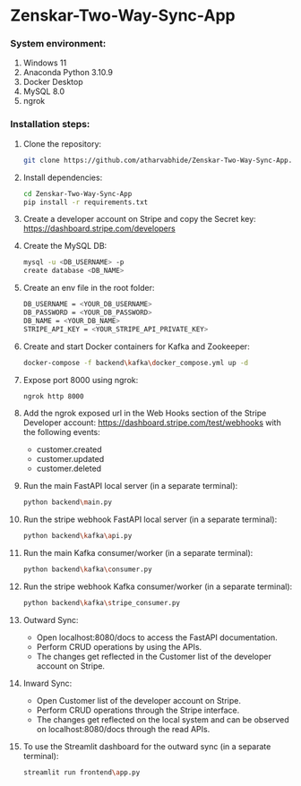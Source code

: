 # Zenskar-Two-Way-Sync-App

### System environment:
1) Windows 11
2) Anaconda Python 3.10.9
3) Docker Desktop
4) MySQL 8.0
5) ngrok

### Installation steps:
1) Clone the repository:
   
   ```bash
   git clone https://github.com/atharvabhide/Zenskar-Two-Way-Sync-App.git
   ```
   
2) Install dependencies:
    
   ```bash
   cd Zenskar-Two-Way-Sync-App
   pip install -r requirements.txt
   ```
   
3) Create a developer account on Stripe and copy the Secret key: <a href='https://dashboard.stripe.com/developers'>https://dashboard.stripe.com/developers</a>

4) Create the MySQL DB:
   ```bash
   mysql -u <DB_USERNAME> -p
   create database <DB_NAME>
   ```

5) Create an env file in the root folder:
   
   ```bash
   DB_USERNAME = <YOUR_DB_USERNAME>
   DB_PASSWORD = <YOUR_DB_PASSWORD>
   DB_NAME = <YOUR_DB_NAME>
   STRIPE_API_KEY = <YOUR_STRIPE_API_PRIVATE_KEY>
   ```

6) Create and start Docker containers for Kafka and Zookeeper:
   ```bash
   docker-compose -f backend\kafka\docker_compose.yml up -d
   ```

7) Expose port 8000 using ngrok:
   ```bash
   ngrok http 8000
   ```
   
8) Add the ngrok exposed url in the Web Hooks section of the Stripe Developer account: <a href='https://dashboard.stripe.com/test/webhooks'>https://dashboard.stripe.com/test/webhooks</a> with the following events:
   <ul>
   <li>customer.created</li>
   <li>customer.updated</li>
   <li>customer.deleted</li>
   </ul> 
  
9) Run the main FastAPI local server (in a separate terminal):
   ```bash
   python backend\main.py
   ```

10) Run the stripe webhook FastAPI local server (in a separate terminal):
      ```bash
      python backend\kafka\api.py
      ```

11) Run the main Kafka consumer/worker (in a separate terminal):
      ```bash
      python backend\kafka\consumer.py
      ```
 
12) Run the stripe webhook Kafka consumer/worker (in a separate terminal):
      ```bash
      python backend\kafka\stripe_consumer.py
      ```

13) Outward Sync:
    <ul>
      <li>Open localhost:8080/docs to access the FastAPI documentation.</li>
      <li>Perform CRUD operations by using the APIs.</li>
      <li>The changes get reflected in the Customer list of the developer account on Stripe.</li>
    </ul>

14) Inward Sync:
    <ul>
      <li>Open Customer list of the developer account on Stripe.</li>
      <li>Perform CRUD operations through the Stripe interface.</li>
      <li>The changes get reflected on the local system and can be observed on localhost:8080/docs through the read APIs.</li>
    </ul>

15) To use the Streamlit dashboard for the outward sync (in a separate terminal):
      ```bash
      streamlit run frontend\app.py
      ```

